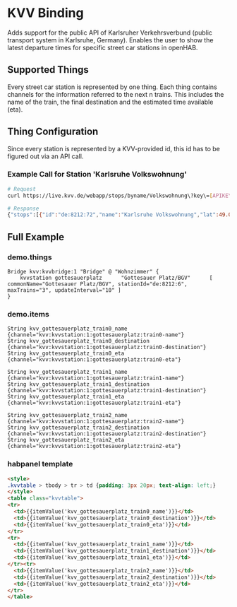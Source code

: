 # KVV Binding

Adds support for the public API of Karlsruher Verkehrsverbund (public transport system in Karlsruhe, Germany).
Enables the user to show the latest departure times for specific street car stations in openHAB.

## Supported Things

Every street car station is represented by one thing. Each thing contains channels for the information referred to the next n trains.
This includes the name of the train, the final destination and the estimated time available (eta).

## Thing Configuration

Since every station is represented by a KVV-provided id, this id has to be figured out via an API call.

### Example Call for Station 'Karlsruhe Volkswohnung'

```bash
# Request
curl https://live.kvv.de/webapp/stops/byname/Volkswohnung\?key\=[APIKEY]

# Response
{"stops":[{"id":"de:8212:72","name":"Karlsruhe Volkswohnung","lat":49.00381654,"lon":8.40393026}]}
```

## Full Example

### demo.things

```things
Bridge kvv:kvvbridge:1 "Bridge" @ "Wohnzimmer" {
	kvvstation gottesauerplatz		"Gottesauer Platz/BGV"		[ commonName="Gottesauer Platz/BGV", stationId="de:8212:6", maxTrains="3", updateInterval="10" ]
}
```

### demo.items

```items
String kvv_gottesauerplatz_train0_name      	{channel="kvv:kvvstation:1:gottesauerplatz:train0-name"}
String kvv_gottesauerplatz_train0_destination	{channel="kvv:kvvstation:1:gottesauerplatz:train0-destination"}
String kvv_gottesauerplatz_train0_eta      		{channel="kvv:kvvstation:1:gottesauerplatz:train0-eta"}

String kvv_gottesauerplatz_train1_name      	{channel="kvv:kvvstation:1:gottesauerplatz:train1-name"}
String kvv_gottesauerplatz_train1_destination   {channel="kvv:kvvstation:1:gottesauerplatz:train1-destination"}
String kvv_gottesauerplatz_train1_eta      		{channel="kvv:kvvstation:1:gottesauerplatz:train1-eta"}

String kvv_gottesauerplatz_train2_name      	{channel="kvv:kvvstation:1:gottesauerplatz:train2-name"}
String kvv_gottesauerplatz_train2_destination   {channel="kvv:kvvstation:1:gottesauerplatz:train2-destination"}
String kvv_gottesauerplatz_train2_eta      		{channel="kvv:kvvstation:1:gottesauerplatz:train2-eta"}
```

### habpanel template

```html
<style>
.kvvtable > tbody > tr > td {padding: 3px 20px; text-align: left;}
</style>
<table class="kvvtable">
<tr>
  <td>{{itemValue('kvv_gottesauerplatz_train0_name')}}</td>
  <td>{{itemValue('kvv_gottesauerplatz_train0_destination')}}</td>
  <td>{{itemValue('kvv_gottesauerplatz_train0_eta')}}</td>
</tr>
<tr>
  <td>{{itemValue('kvv_gottesauerplatz_train1_name')}}</td>
  <td>{{itemValue('kvv_gottesauerplatz_train1_destination')}}</td>
  <td>{{itemValue('kvv_gottesauerplatz_train1_eta')}}</td>
</tr><tr>
  <td>{{itemValue('kvv_gottesauerplatz_train2_name')}}</td>
  <td>{{itemValue('kvv_gottesauerplatz_train2_destination')}}</td>
  <td>{{itemValue('kvv_gottesauerplatz_train2_eta')}}</td>
</tr>
</table>
```
